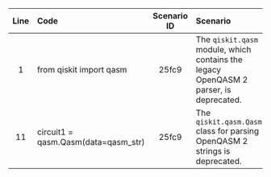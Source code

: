 | Line | Code | Scenario ID | Scenario | Artifact | Refactoring |
| :--: | :--- | :---------: | :------- | :------- | :---------- |
| 1 | from qiskit import qasm | 25fc9 | The `qiskit.qasm` module, which contains the legacy OpenQASM 2 parser, is deprecated. | qiskit.qasm module | Remove import as functionality is now available via `QuantumCircuit.from_qasm_str()` |
| 11 | circuit1 = qasm.Qasm(data=qasm_str) | 25fc9 | The `qiskit.qasm.Qasm` class for parsing OpenQASM 2 strings is deprecated. | qiskit.qasm.Qasm | circuit1 = QuantumCircuit.from_qasm_str(qasm_str) |